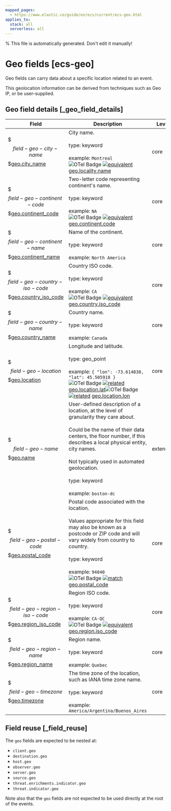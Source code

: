 ```yaml
---
mapped_pages:
  - https://www.elastic.co/guide/en/ecs/current/ecs-geo.html
applies_to:
  stack: all
  serverless: all
---
```

% This file is automatically generated. Don't edit it manually!

# Geo fields [ecs-geo]

Geo fields can carry data about a specific location related to an event.

This geolocation information can be derived from techniques such as Geo IP, or be user-supplied.

## Geo field details [_geo_field_details]

| Field | Description | Level |
| --- | --- | --- |
| $$$field-geo-city-name$$$[geo.city_name](#field-geo-city-name) | City name.<br><br>type: keyword<br><br>example: `Montreal`<br>![OTel Badge](https://img.shields.io/badge/OpenTelemetry-4a5ca6?style=flat&logo=opentelemetry) [![equivalent](https://img.shields.io/badge/equivalent-1ba9f5?style=flat)](/reference/ecs-opentelemetry.md#ecs-opentelemetry-relation) [geo.locality.name](https://opentelemetry.io/docs/specs/semconv/attributes-registry/geo/#geo-locality-name) | core |
| $$$field-geo-continent-code$$$[geo.continent_code](#field-geo-continent-code) | Two-letter code representing continent's name.<br><br>type: keyword<br><br>example: `NA`<br>![OTel Badge](https://img.shields.io/badge/OpenTelemetry-4a5ca6?style=flat&logo=opentelemetry) [![equivalent](https://img.shields.io/badge/equivalent-1ba9f5?style=flat)](/reference/ecs-opentelemetry.md#ecs-opentelemetry-relation) [geo.continent.code](https://opentelemetry.io/docs/specs/semconv/attributes-registry/geo/#geo-continent-code) | core |
| $$$field-geo-continent-name$$$[geo.continent_name](#field-geo-continent-name) | Name of the continent.<br><br>type: keyword<br><br>example: `North America`<br> | core |
| $$$field-geo-country-iso-code$$$[geo.country_iso_code](#field-geo-country-iso-code) | Country ISO code.<br><br>type: keyword<br><br>example: `CA`<br>![OTel Badge](https://img.shields.io/badge/OpenTelemetry-4a5ca6?style=flat&logo=opentelemetry) [![equivalent](https://img.shields.io/badge/equivalent-1ba9f5?style=flat)](/reference/ecs-opentelemetry.md#ecs-opentelemetry-relation) [geo.country.iso_code](https://opentelemetry.io/docs/specs/semconv/attributes-registry/geo/#geo-country-iso-code) | core |
| $$$field-geo-country-name$$$[geo.country_name](#field-geo-country-name) | Country name.<br><br>type: keyword<br><br>example: `Canada`<br> | core |
| $$$field-geo-location$$$[geo.location](#field-geo-location) | Longitude and latitude.<br><br>type: geo_point<br><br>example: `{ "lon": -73.614830, "lat": 45.505918 }`<br>![OTel Badge](https://img.shields.io/badge/OpenTelemetry-4a5ca6?style=flat&logo=opentelemetry) [![related](https://img.shields.io/badge/related-efc20d?style=flat)](/reference/ecs-opentelemetry.md#ecs-opentelemetry-relation) [geo.location.lat](https://opentelemetry.io/docs/specs/semconv/attributes-registry/geo/#geo-location-lat)![OTel Badge](https://img.shields.io/badge/OpenTelemetry-4a5ca6?style=flat&logo=opentelemetry) [![related](https://img.shields.io/badge/related-efc20d?style=flat)](/reference/ecs-opentelemetry.md#ecs-opentelemetry-relation) [geo.location.lon](https://opentelemetry.io/docs/specs/semconv/attributes-registry/geo/#geo-location-lon) | core |
| $$$field-geo-name$$$[geo.name](#field-geo-name) | User-defined description of a location, at the level of granularity they care about.<br><br>Could be the name of their data centers, the floor number, if this describes a local physical entity, city names.<br><br>Not typically used in automated geolocation.<br><br>type: keyword<br><br>example: `boston-dc`<br> | extended |
| $$$field-geo-postal-code$$$[geo.postal_code](#field-geo-postal-code) | Postal code associated with the location.<br><br>Values appropriate for this field may also be known as a postcode or ZIP code and will vary widely from country to country.<br><br>type: keyword<br><br>example: `94040`<br>![OTel Badge](https://img.shields.io/badge/OpenTelemetry-4a5ca6?style=flat&logo=opentelemetry) [![match](https://img.shields.io/badge/match-93c93e?style=flat)](/reference/ecs-opentelemetry.md#ecs-opentelemetry-relation) [geo.postal_code](https://opentelemetry.io/docs/specs/semconv/attributes-registry/geo/#geo-postal-code) | core |
| $$$field-geo-region-iso-code$$$[geo.region_iso_code](#field-geo-region-iso-code) | Region ISO code.<br><br>type: keyword<br><br>example: `CA-QC`<br>![OTel Badge](https://img.shields.io/badge/OpenTelemetry-4a5ca6?style=flat&logo=opentelemetry) [![equivalent](https://img.shields.io/badge/equivalent-1ba9f5?style=flat)](/reference/ecs-opentelemetry.md#ecs-opentelemetry-relation) [geo.region.iso_code](https://opentelemetry.io/docs/specs/semconv/attributes-registry/geo/#geo-region-iso-code) | core |
| $$$field-geo-region-name$$$[geo.region_name](#field-geo-region-name) | Region name.<br><br>type: keyword<br><br>example: `Quebec`<br> | core |
| $$$field-geo-timezone$$$[geo.timezone](#field-geo-timezone) | The time zone of the location, such as IANA time zone name.<br><br>type: keyword<br><br>example: `America/Argentina/Buenos_Aires`<br> | core |

## Field reuse [_field_reuse]

The `geo` fields are expected to be nested at:

* `client.geo`
* `destination.geo`
* `host.geo`
* `observer.geo`
* `server.geo`
* `source.geo`
* `threat.enrichments.indicator.geo`
* `threat.indicator.geo`

Note also that the `geo` fields are not expected to be used directly at the root of the events.
